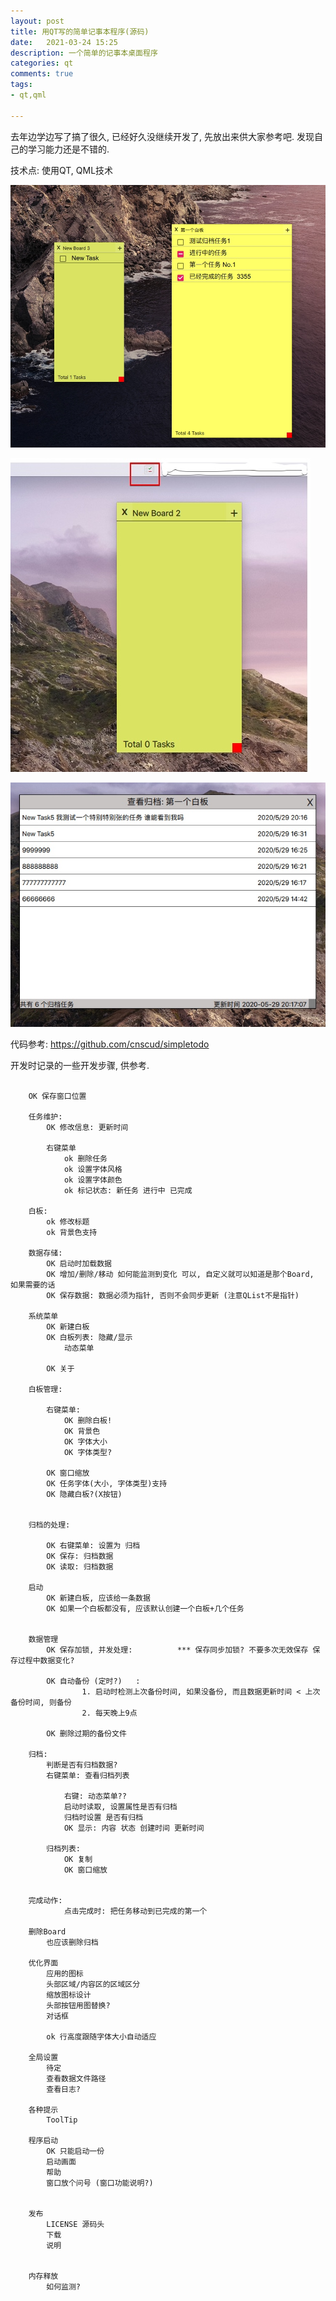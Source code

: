 ```yaml
---
layout: post 
title: 用QT写的简单记事本程序(源码) 
date:   2021-03-24 15:25 
description: 一个简单的记事本桌面程序 
categories: qt 
comments: true 
tags:
- qt,qml

---
```


去年边学边写了搞了很久, 已经好久没继续开发了, 先放出来供大家参考吧. 发现自己的学习能力还是不错的.

技术点: 使用QT, QML技术


![主界面](/img/simpletodo/mainboards.jpg "主界面")

![菜单栏图标](/img/simpletodo/menuicon.jpg "菜单栏图标")

![归档](/img/simpletodo/archived.jpg "归档查看")


代码参考: https://github.com/cnscud/simpletodo


开发时记录的一些开发步骤, 供参考.

```text

 	OK 保存窗口位置

 	任务维护: 
 		OK 修改信息: 更新时间
	
	 	右键菜单
	 		ok 删除任务
	 		ok 设置字体风格
	 		ok 设置字体颜色
	 		ok 标记状态: 新任务 进行中 已完成

 	白板: 
 		ok 修改标题
 		ok 背景色支持

 	数据存储:
 		OK 启动时加载数据
 		OK 增加/删除/移动 如何能监测到变化 可以, 自定义就可以知道是那个Board, 如果需要的话
 		OK 保存数据: 数据必须为指针, 否则不会同步更新 (注意QList不是指针)
 		
 	系统菜单
 		OK 新建白板
 		OK 白板列表: 隐藏/显示
 			动态菜单

 		OK 关于

	白板管理:

		右键菜单: 
			OK 删除白板!
			OK 背景色
			OK 字体大小
			OK 字体类型?
		
		OK 窗口缩放 			
		OK 任务字体(大小, 字体类型)支持
		OK 隐藏白板?(X按钮)


 	归档的处理: 

 		OK 右键菜单: 设置为 归档
 		OK 保存: 归档数据
 		OK 读取: 归档数据

	启动
		OK 新建白板, 应该给一条数据
		OK 如果一个白板都没有, 应该默认创建一个白板+几个任务


	数据管理
		OK 保存加锁, 并发处理:  		*** 保存同步加锁? 不要多次无效保存 保存过程中数据变化?

		OK 自动备份 (定时?)	: 
				1. 启动时检测上次备份时间, 如果没备份, 而且数据更新时间 < 上次备份时间, 则备份   
				2. 每天晚上9点

		OK 删除过期的备份文件		

	归档:
		判断是否有归档数据?
		右键菜单: 查看归档列表	

			右键: 动态菜单??
			启动时读取, 设置属性是否有归档
			归档时设置 是否有归档
			OK 显示: 内容 状态 创建时间 更新时间

		归档列表:
			OK 复制
			OK 窗口缩放	


	完成动作: 
	        点击完成时: 把任务移动到已完成的第一个

	删除Board
		也应该删除归档

	优化界面
		应用的图标
		头部区域/内容区的区域区分
		缩放图标设计
		头部按钮用图替换?
		对话框

		ok 行高度跟随字体大小自动适应

	全局设置
		待定	
		查看数据文件路径
		查看日志?

	各种提示
		ToolTip	

	程序启动
		OK 只能启动一份
		启动画面
		帮助	
		窗口放个问号 (窗口功能说明?)


	发布
		LICENSE 源码头
		下载
		说明


	内存释放
		如何监测?	

```
